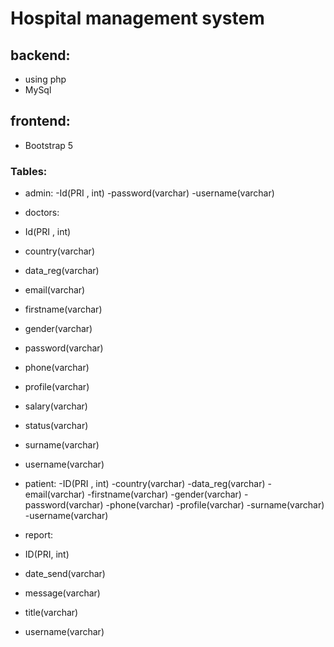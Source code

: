 # Hospital management system

## backend:
- using php
- MySql

## frontend:

- Bootstrap 5

### Tables:

- admin:
 -Id(PRI , int)
 -password(varchar)
-username(varchar)

- doctors:
- Id(PRI , int)
- country(varchar)
- data_reg(varchar)
- email(varchar)
- firstname(varchar)
- gender(varchar)
- password(varchar)
- phone(varchar)
- profile(varchar)
- salary(varchar)
- status(varchar)
- surname(varchar)
- username(varchar)

- patient:
-ID(PRI , int)
-country(varchar)
-data_reg(varchar)
-email(varchar)
-firstname(varchar)
-gender(varchar)
-password(varchar)
-phone(varchar)
-profile(varchar)
-surname(varchar)
-username(varchar)

- report:
- ID(PRI, int)
- date_send(varchar)
- message(varchar)
- title(varchar)
- username(varchar)
